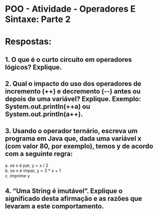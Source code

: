 # POO - Atividade - Operadores E Sintaxe: Parte 2

# Respostas:

## 1. O que é o curto circuito em operadores lógicos? Explique.

## 2. Qual o impacto do uso dos operadores de incremento (++) e decremento (--) antes ou depois de uma variável? Explique. Exemplo: System.out.println(++a) ou System.out.println(a++).

## 3. Usando o operador ternário, escreva um programa em Java que, dada uma variável x (com valor 80, por exemplo), temos y de acordo com a seguinte regra:
a. se x é par, y = x / 2 <br>
b. se x é impar, y = 3 * x + 1 <br>
c. imprime y

## 4. “Uma String é imutável”. Explique o significado desta afirmação e as razões que levaram a este comportamento.